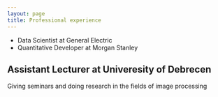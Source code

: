 ```yaml
---
layout: page
title: Professional experience
---
```


* Data Scientist at General Electric
* Quantitative Developer at Morgan Stanley
## Assistant Lecturer at Univeresity of Debrecen

Giving seminars and doing research in the fields of image processing

